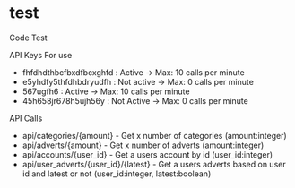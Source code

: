 # test

Code Test

API Keys For use

- fhfdhdthbcfbxdfbcxghfd : Active -> Max: 10 calls per minute
- e5yhdfy5thfdhbdryudfh : Not active -> Max: 0 calls per minute
- 567ugfh6 : Active -> Max: 10 calls per minute
- 45h658jr678h5ujh56y : Not Active -> Max: 0 calls per minute

API Calls
- api/categories/{amount} - Get x number of categories (amount:integer)
- api/adverts/{amount} - Get x number of adverts (amount:integer)
- api/accounts/{user_id} - Get a users account by id (user_id:integer)
- api/user_adverts/{user_id}/{latest} - Get a users adverts based on user id and latest or not (user_id:integer, latest:boolean)
